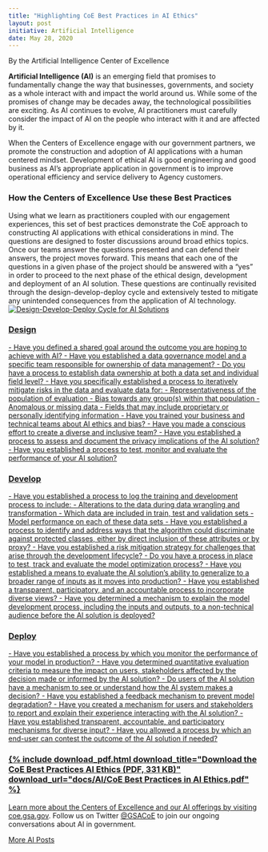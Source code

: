 ```yaml
---
title: "Highlighting CoE Best Practices in AI Ethics"
layout: post
initiative: Artificial Intelligence
date: May 28, 2020
---
```

By the Artificial Intelligence Center of Excellence


**Artificial Intelligence (AI)** is an emerging field that promises to fundamentally change the way that businesses, governments, and society as a whole interact with and impact the world around us. While some of the promises of change may be decades away, the technological possibilities are exciting. As AI continues to evolve, AI practitioners must carefully consider the impact of AI on the people who interact with it and are affected by it.

When the Centers of Excellence engage with our government partners, we promote the construction and adoption of AI applications with a human centered mindset. Development of ethical AI is good engineering and good business as AI’s appropriate application in government is to improve operational efficiency and service delivery to Agency customers.

<h3> How the Centers of Excellence Use these Best Practices </h3>
Using what we learn as practitioners coupled with our engagement experiences, this set of best practices demonstrate the CoE approach to constructing AI applications with ethical considerations in mind. The questions are designed to foster discussions around broad ethics topics. Once our teams answer the questions presented and can defend their answers, the project moves forward. This means that each one of the questions in a given phase of the project should be answered with a “yes” in order to proceed to the next phase of the ethical design, development and deployment of an AI solution. These questions are continually revisited through the design-develop-deploy cycle and extensively tested to mitigate any unintended consequences from the application of AI technology.

<a href="{{site.baseurl}}/images/AI/Coe_Process_AIethicsGuide.jpg" target="_blank" rel="noopener noreferrer">
<img src="{{site.baseurl}}/images/AI/Coe_Process_AIethicsGuide.jpg" alt="Design-Develop-Deploy Cycle for AI Solutions">
 

<h3> Design </h3>
- Have you defined a shared goal around the outcome you are hoping to achieve with AI?
- Have you established a data governance model and a specific team responsible for ownership of data management?
- Do you have a process to establish data ownership at both a data set and individual field level?
- Have you specifically established a process to iteratively mitigate risks in the data and evaluate data for:
  - Representativeness of the population of evaluation
  - Bias towards any group(s) within that population 
  - Anomalous or missing data
  - Fields that may include proprietary or personally identifying information
- Have you trained your business and technical teams about AI ethics and bias?
- Have you made a conscious effort to create a diverse and inclusive team?
- Have you established a process to assess and document the privacy implications of the AI solution?
- Have you established a process to test, monitor and evaluate the performance of your AI solution?

<h3> Develop </h3>
- Have you established a process to log the training and development process to include:
  - Alterations to the data during data wrangling and transformation
  - Which data are included in train, test and validation sets
  - Model performance on each of these data sets
- Have you established a process to identify and address ways that the algorithm could discriminate against protected classes, either by direct inclusion of these attributes or by proxy?
- Have you established a risk mitigation strategy for challenges that arise through the development lifecycle?
- Do you have a process in place to test, track and evaluate the model optimization process?
- Have you established a means to evaluate the AI solution’s ability to generalize to a broader range of inputs as it moves into production?
- Have you established a transparent, participatory, and an accountable process to incorporate diverse views?
- Have you determined a mechanism to explain the model development process, including the inputs and outputs, to a non-technical audience before the AI solution is deployed?

<h3> Deploy </h3>
- Have you established a process by which you monitor the performance of your model in production?
- Have you determined quantitative evaluation criteria to measure the impact on users, stakeholders affected by the decision made or informed by the AI solution?
- Do users of the AI solution have a mechanism to see or understand how the AI system makes
a decision?
- Have you established a feedback mechanism to prevent model degradation?
- Have you created a mechanism for users and stakeholders to report and explain their experience interacting with the AI solution?
- Have you established transparent, accountable, and participatory mechanisms for diverse input?
- Have you allowed a process by which an end-user can contest the outcome of the  AI solution if needed?

<h3>{% include download_pdf.html download_title="Download the CoE Best Practices AI Ethics (PDF, 331 KB)"
    download_url="docs/AI/CoE Best Practices in AI Ethics.pdf" %}</h3>
    
Learn more about the Centers of Excellence and our AI offerings by visiting <a href="https://coe.gsa.gov/coe/artificial-intelligence.html">coe.gsa.gov</a>. Follow us on Twitter <a href="https://twitter.com/GSACoE">@GSACoE</a> to join our ongoing conversations about AI in government.

<a href="{{site.baseurl}}/coe/artificial-intelligence.html#coe-updates" class="usa-button">More AI Posts</a>

